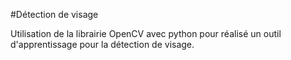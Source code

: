 #Détection de visage

Utilisation de la librairie OpenCV avec python pour réalisé un outil d'apprentissage pour la détection de visage.
